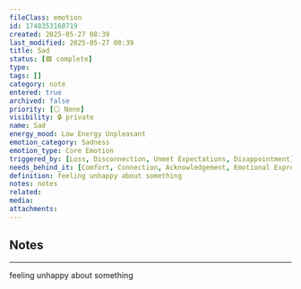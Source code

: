 ```yaml
---
fileClass: emotion
id: 1748353160719
created: 2025-05-27 08:39
last_modified: 2025-05-27 08:39
title: Sad
status: [🟩 complete]
type: 
tags: []
category: note
entered: true
archived: false
priority: [⚪ None]
visibility: 🔒 private
name: Sad
energy_mood: Low Energy Unpleasant
emotion_category: Sadness
emotion_type: Core Emotion
triggered_by: [Loss, Disconnection, Unmet Expectations, Disappointment]
needs_behind_it: [Comfort, Connection, Acknowledgement, Emotional Expression, Support]
definition: feeling unhappy about something
notes: notes
related: 
media: 
attachments:
---
```


## Notes
---
feeling unhappy about something

